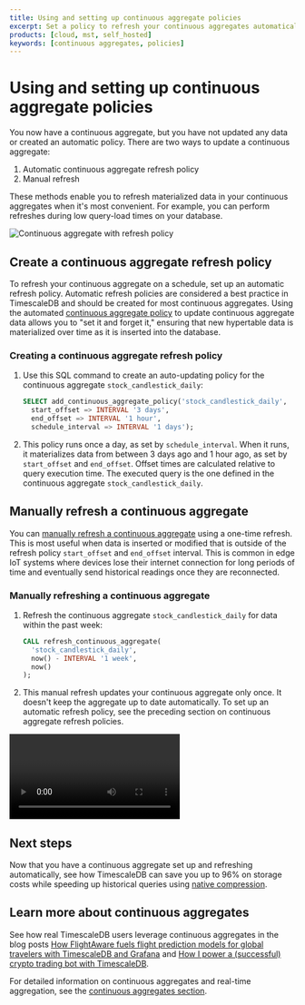 ```yaml
---
title: Using and setting up continuous aggregate policies
excerpt: Set a policy to refresh your continuous aggregates automatically
products: [cloud, mst, self_hosted]
keywords: [continuous aggregates, policies]
---
```


# Using and setting up continuous aggregate policies

You now have a continuous aggregate, but you have not updated any data or
created an automatic policy. There are two ways to update a continuous
aggregate:

1.  Automatic continuous aggregate refresh policy
1.  Manual refresh

These methods enable you to refresh materialized data in your continuous
aggregates when it's most convenient. For example, you can perform refreshes
during low query-load times on your database.

  <img class="main-content__illustration" src="https://s3.amazonaws.com/assets.timescale.com/docs/images/getting-started/continuous-aggregate-policy.jpg" alt="Continuous aggregate with refresh policy"/>

## Create a continuous aggregate refresh policy

To refresh your continuous aggregate on a schedule, set up an automatic refresh
policy. Automatic refresh policies are considered a best practice in TimescaleDB
and should be created for most continuous aggregates. Using the automated
[continuous aggregate policy][auto-refresh]
to update continuous aggregate data allows you to "set it and forget it,"
ensuring that new hypertable data is materialized over time as it is
inserted into the database.

<Procedure>

### Creating a continuous aggregate refresh policy

1.  Use this SQL command to create an auto-updating policy for the continuous
    aggregate `stock_candlestick_daily`:

    ```sql
    SELECT add_continuous_aggregate_policy('stock_candlestick_daily',
      start_offset => INTERVAL '3 days',
      end_offset => INTERVAL '1 hour',
      schedule_interval => INTERVAL '1 days');
    ```

1.  This policy runs once a day, as set by `schedule_interval`. When it runs, it
    materializes data from between 3 days ago and 1 hour ago, as set by
    `start_offset` and `end_offset`. Offset times are calculated relative to
    query execution time. The executed query is the one defined in the
    continuous aggregate `stock_candlestick_daily`.

</Procedure>

## Manually refresh a continuous aggregate

You can [manually refresh a continuous aggregate][manual-refresh] using a one-time refresh.
This is most useful when data is inserted or modified that is outside of the
refresh policy `start_offset` and `end_offset` interval. This is common in edge
IoT systems where devices lose their internet connection for long periods of time
and eventually send historical readings once they are reconnected.

<Procedure>

### Manually refreshing a continuous aggregate

1.  Refresh the continuous aggregate `stock_candlestick_daily` for data within
    the past week:

    ```sql
    CALL refresh_continuous_aggregate(
      'stock_candlestick_daily',
      now() - INTERVAL '1 week',
      now()
    );
    ```

1.  This manual refresh updates your continuous aggregate only once. It doesn't
    keep the aggregate up to date automatically. To set up an automatic refresh
    policy, see the preceding section on continuous aggregate refresh policies.

</Procedure>

<Video url="https://www.youtube.com/embed/WObBOJlCYVs"></Video>

## Next steps

Now that you have a continuous aggregate set up and refreshing automatically,
see how TimescaleDB can save you up to 96% on storage costs while speeding up
historical queries using [native compression][getting-started-compression].

## Learn more about continuous aggregates

See how real TimescaleDB users leverage continuous aggregates in the blog posts
[How FlightAware fuels flight prediction models for global travelers with
TimescaleDB and Grafana][flightaware] and [How I power a (successful) crypto
trading bot with TimescaleDB][crypto-bot].

For detailed information on continuous aggregates and real-time aggregation,
see the [continuous aggregates section][continuous-aggregates].

[auto-refresh]: /api/:currentVersion:/continuous-aggregates/add_continuous_aggregate_policy/
[continuous-aggregates]: /use-timescale/:currentVersion:/continuous-aggregates
[crypto-bot]: https://blog.timescale.com/blog/how-i-power-a-successful-crypto-trading-bot-with-timescaledb/
[flightaware]: https://blog.timescale.com/blog/how-flightaware-fuels-flight-prediction-models-with-timescaledb-and-grafana/
[getting-started-compression]: /getting-started/:currentVersion:/compress-data/
[manual-refresh]: /api/:currentVersion:/continuous-aggregates/refresh_continuous_aggregate/
